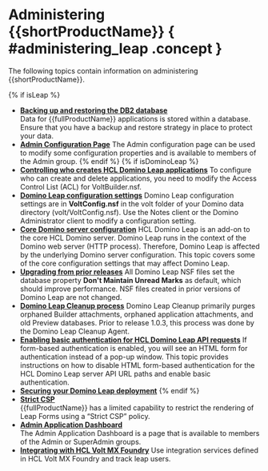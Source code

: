 # Administering {{shortProductName}} { #administering_leap .concept }

The following topics contain information on administering {{shortProductName}}.

{% if isLeap %}
-   **[Backing up and restoring the DB2 database](ad_managing_db2_database.md)**  
Data for {{fullProductName}} applications is stored within a database. Ensure that you have a backup and restore strategy in place to protect your data.
-   **[Admin Configuration Page](admin_config_ui.md)**
The Admin configuration page can be used to modify some configuration properties and is available to members of the Admin group.
{% endif %}
{% if isDominoLeap %}
-   **[Controlling who creates HCL Domino Leap applications](dleap_control_creating_applications.md)**
To configure who can create and delete applications, you need to modify the Access Control List (ACL) for VoltBuilder.nsf.
-   **[Domino Leap configuration settings](dleap_control_creating_applications.md)**
Domino Leap configuration settings are in **VoltConfig.nsf** in the volt folder of your Domino data directory (volt/VoltConfig.nsf). Use the Notes client or the Domino Administrator client to modify a configuration setting.
-   **[Core Domino server configuration](dleap_control_creating_applications.md)**
HCL Domino Leap is an add-on to the core HCL Domino server. Domino Leap runs in the context of the Domino web server (HTTP process). Therefore, Domino Leap is affected by the underlying Domino server configuration. This topic covers some of the core configuration settings that may affect Domino Leap.
-   **[Upgrading from prior releases](dleap_upgrading_prior_releases.md)**
All Domino Leap NSF files set the database property **Don't Maintain Unread Marks** as default, which should improve performance. NSF files created in prior versions of Domino Leap are not changed.
-   **[Domino Leap Cleanup process](dleap_cleanup_agent.md)**
Domino Leap Cleanup primarily purges orphaned Builder attachments, orphaned application attachments, and old Preview databases. Prior to release 1.0.3, this process was done by the Domino Leap Cleanup Agent.
-   **[Enabling basic authentication for HCL Domino Leap API requests](dleap_control_creating_applications.md)**
If form-based authentication is enabled, you will see an HTML form for authentication instead of a pop-up window. This topic provides instructions on how to disable HTML form-based authentication for the HCL Domino Leap server API URL paths and enable basic authentication.
-   **[Securing your Domino Leap deployment](dleap_control_creating_applications.md)**
{% endif %}
-   **[Strict CSP](leap_strict_csp.md)**  
{{fullProductName}} has a limited capability to restrict the rendering of Leap Forms using a “Strict CSP” policy.
-   **[Admin Application Dashboard](admin_application_dashboard.md)**  
The Admin Application Dashboard is a page that is available to members of the Admin or SuperAdmin groups.
-   **[Integrating with HCL Volt MX Foundry](foundry_integration.md)**
Use integration services defined in HCL Volt MX Foundry and track leap users.


